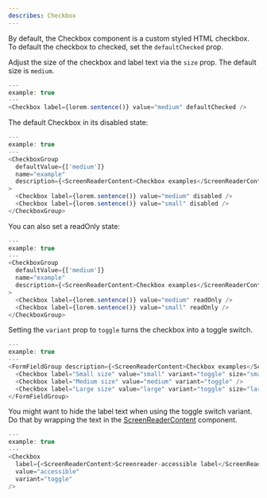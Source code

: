 ```yaml
---
describes: Checkbox
---
```


By default, the Checkbox component is a custom styled HTML checkbox. To default the checkbox to checked,
set the `defaultChecked` prop.

Adjust the size of the checkbox and label text via the `size` prop. The default size is
`medium`.

```js
---
example: true
---
<Checkbox label={lorem.sentence()} value="medium" defaultChecked />
```

The default Checkbox in its disabled state:

```js
---
example: true
---
<CheckboxGroup
  defaultValue={['medium']}
  name="example"
  description={<ScreenReaderContent>Checkbox examples</ScreenReaderContent>}
>
  <Checkbox label={lorem.sentence()} value="medium" disabled />
  <Checkbox label={lorem.sentence()} value="small" disabled />
</CheckboxGroup>
```

You can also set a readOnly state:

```js
---
example: true
---
<CheckboxGroup
  defaultValue={['medium']}
  name="example"
  description={<ScreenReaderContent>Checkbox examples</ScreenReaderContent>}
>
  <Checkbox label={lorem.sentence()} value="medium" readOnly />
  <Checkbox label={lorem.sentence()} value="small" readOnly />
</CheckboxGroup>
```

Setting the `variant` prop to `toggle` turns the checkbox into a toggle switch.

```js
---
example: true
---
<FormFieldGroup description={<ScreenReaderContent>Checkbox examples</ScreenReaderContent>}>
  <Checkbox label="Small size" value="small" variant="toggle" size="small" defaultChecked />
  <Checkbox label="Medium size" value="medium" variant="toggle" />
  <Checkbox label="Large size" value="large" variant="toggle" size="large" defaultChecked />
</FormFieldGroup>
```

You might want to hide the label text when using the toggle switch variant. Do that by wrapping
the text in the [ScreenReaderContent](#ScreenReaderContent) component.

```js
---
example: true
---
<Checkbox
  label={<ScreenReaderContent>Screenreader-accessible label</ScreenReaderContent>}
  value="accessible"
  variant="toggle" 
/>
```
